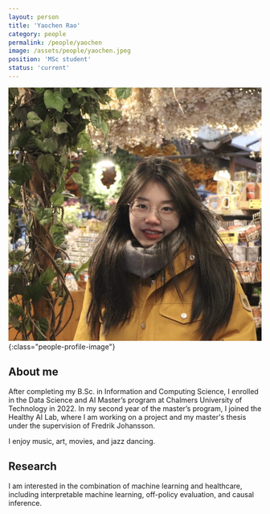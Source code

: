 ```yaml
---
layout: person
title: 'Yaochen Rao'
category: people
permalink: /people/yaochen
image: /assets/people/yaochen.jpeg
position: 'MSc student'
status: 'current'
---
```


![Yaochen](/assets/people/yaochen.jpeg){:class="people-profile-image"}

## About me
After completing my B.Sc. in Information and Computing Science, I enrolled in the Data Science and AI Master’s program at Chalmers University of Technology in 2022. In my second year of the master’s program, I joined the Healthy AI Lab, where I am working on a project and my master's thesis under the supervision of Fredrik Johansson.

I enjoy music, art, movies, and jazz dancing.

## Research
I am interested in the combination of machine learning and healthcare, including interpretable machine learning, off-policy evaluation, and causal inference.
